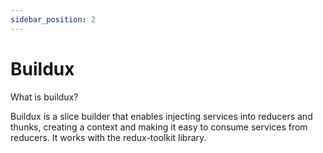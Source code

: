 ```yaml
---
sidebar_position: 2
---
```

# Buildux

What is buildux?

Buildux is a slice builder that enables injecting services into reducers and thunks, creating a context and making it easy to consume services from reducers. It works with the redux-toolkit library.